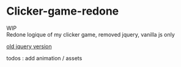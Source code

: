 # Clicker-game-redone

WIP  
Redone logique of my clicker game, removed jquery, vanilla js only

[old jquery version](https://github.com/Vincent-Wirwicki/Clicker-Game-Js-Object-Oriented)


todos : add animation / assets
